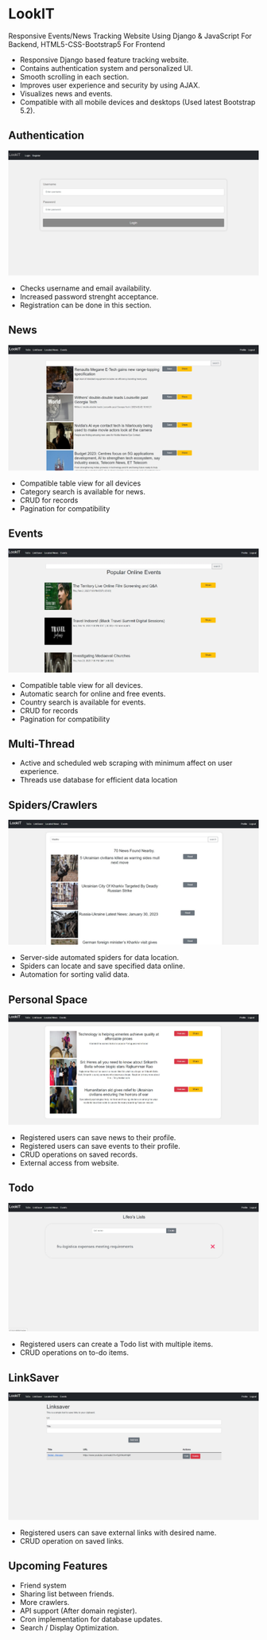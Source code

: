 # LookIT
Responsive Events/News Tracking Website Using Django &amp; JavaScript For Backend, HTML5-CSS-Bootstrap5 For Frontend  
- Responsive Django based feature tracking website.
- Contains authentication system and personalized UI.
- Smooth scrolling in each section.
- Improves user experience and security by using AJAX.
- Visualizes news and events.
- Compatible with all mobile devices and desktops (Used latest Bootstrap 5.2).

## Authentication
![auth](/assets/auth.jpg)

- Checks username and email availability.
- Increased password strenght acceptance.
- Registration can be done in this section.

## News
![news](/assets/searchNews.jpg)

- Compatible table view for all devices
- Category search is available for news.
- CRUD for records
- Pagination for compatibility

## Events
![events](/assets/onlineevents.jpg)

- Compatible table view for all devices.
- Automatic search for online and free events.
- Country search is available for events.
- CRUD for records
- Pagination for compatibility

## Multi-Thread

- Active and scheduled web scraping with minimum affect on user experience.
- Threads use database for efficient data location


## Spiders/Crawlers
![events](/assets/searchlocation.jpg)

- Server-side automated spiders for data location.
- Spiders can locate and save specified data online.
- Automation for sorting valid data.


## Personal Space
![saved](/assets/savedNews.jpg)

- Registered users can save news to their profile.
- Registered users can save events to their profile.
- CRUD operations on saved records.
- External access from website.

## Todo 
![todo](/assets/todo.jpg)

- Registered users can create a Todo list with multiple items.
- CRUD operations on to-do items.


## LinkSaver
![linksaver](/assets/linksaver.jpg)

- Registered users can save external links with desired name.
- CRUD operation on saved links.



## Upcoming Features

- Friend system
- Sharing list between friends.
- More crawlers.
- API support (After domain register).
- Cron implementation for database updates.
- Search / Display Optimization.
